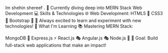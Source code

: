 
Im shehin shereef .
🚀 Currently diving deep into MERN Stack Web Development
💻 Skills & Technologies
🌐 Web Development:
HTML5 🌟
CSS3 🎨
Bootstrap 💅
🔧 Always excited to learn and experiment with new technologies!
🌱 What I'm Learning
📚 Mastering MERN Stack:

MongoDB 🌱
Express.js ⚡
React.js 🎭
Angular.js 🎭
Node.js 🔧
🎯 Goal: Build full-stack web applications that make an impact!

